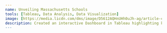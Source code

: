 ```yaml
---
name: Unveiling Massachusetts Schools
tools: [Tableau, Data Analysis, Data Visualization]
image: [https://media.licdn.com/dms/image/D5612AQHnUHh0uJh-ag/article-cover_image-shrink_720_1280/0/1706293828083?e=2147483647&v=beta&t=121iPtPRIkW0ZgB-xMDqZ_LkJ0QwikpNM2PhHAzFUMM]
description: Created an interactive Dashboard in Tableau highlighting key performance metrics for 1,800+ of Massachusetts school systems allowing at-a-glance understanding of the entire schools. Data-informed recommendations were provided to help schools' prductivity
---
```

